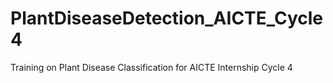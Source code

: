 # PlantDiseaseDetection_AICTE_Cycle4
Training on Plant Disease Classification for AICTE Internship Cycle 4
